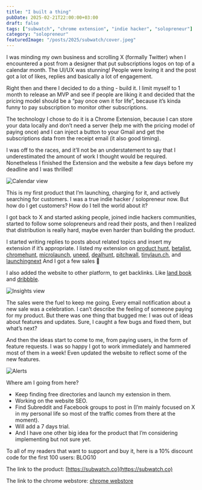 ```yaml
---
title: "I built a thing"
pubDate: 2025-02-21T22:00:00+03:00
draft: false
tags: ["subwatch", "chrome extension", "indie hacker", "solopreneur"]
category: "solopreneur"
featuredImage: "/posts/2025/subwatch/cover.jpeg"
---
```


I was minding my own business and scrolling X (formally Twitter) when I encountered a post from a designer that put subscriptions logos on top of a calendar month. The UI/UX was stunning! People were loving it and the post got a lot of likes, replies and basically a lot of engagement.

Right then and there I decided to do a thing - build it. I limit myself to 1 month to release an MVP and see if people are liking it and decided that the pricing model should be a “pay once own it for life”, because it’s kinda funny to pay subscription to monitor other subscriptions.

The technology I chose to do it is a Chrome Extension, because I can store your data locally and don’t need a server (help me with the pricing model of paying once) and I can inject a button to your Gmail and get the subscriptions data from the receipt email (it also good timing).

I was off to the races, and it’ll not be an understatement to say that I underestimated the amount of work I thought would be required. Nonetheless I finished the Extension and the website a few days before my deadline and I was thrilled!

![Calendar view](/posts/2025/subwatch/demo-1.jpg "Calendar View")

This is my first product that I’m launching, charging for it, and actively searching for customers. I was a true indie hacker / solopreneur now. But how do I get customers? How do I tell the world about it?

I got back to X and started asking people, joined indie hackers communities, started to follow some solopreneurs and read their posts, and then I realized that distribution is really hard, maybe even harder than building the product.

I started writing replies to posts about related topics and insert my extension if it’s appropriate. I listed my extension on [product hunt](https://www.producthunt.com/products/subwatch-3), [betalist](https://betalist.com/startups/subwatch), [chromehunt](https://www.chromehunt.app/extensions/subwatch), [microlaunch](https://microlaunch.net/p/subwatch-fd4fd5), [uneed](https://www.uneed.best), [dealhunt](https://dealhunt.cc), [pitchwall](https://pitchwall.co), [tinylaun.ch](https://www.tinylaun.ch), and [launchingnext](https://www.launchingnext.com) And I got a few sales 🥳

I also added the website to other platform, to get backlinks. Like [land book](https://land-book.com/websites/74241-subwatch-subwatch-website) and [dribbble](https://dribbble.com/shots/25671033-Subwatch-Turn-subscription-chaos-into-financial-harmony).

![Insights view](/posts/2025/subwatch/demo-2.jpg "Insights View")

The sales were the fuel to keep me going. Every email notification about a new sale was a celebration. I can’t describe the feeling of someone paying for my product. But there was one thing that bugged me: I was out of ideas about features and updates. Sure, I caught a few bugs and fixed them, but what’s next?

And then the ideas start to come to me, from paying users, in the form of feature requests. I was so happy I got to work immediately and hammered most of them in a week! Even updated the website to reflect some of the new features.

![Alerts](/posts/2025/subwatch/demo-3.jpg "Alerts")

Where am I going from here?

- Keep finding free directories and launch my extension in them.
- Working on the website SEO.
- Find Subreddit and Facebook groups to post in (I’m mainly focused on X in my personal life so most of the traffic comes from there at the moment).
- Will add a 7 days trial.
- And I have one other big idea for the product that I’m considering implementing but not sure yet.

To all of my readers that want to support and buy it, here is a 10% discount code for the first 100 users: BLOG10

The link to the product: [https://subwatch.co](https://subwatch.co)

The link to the chrome webstore: [chrome webstore](https://chromewebstore.google.com/detail/subwatch/fnbokglphlnngocknlhgbjcpgjjboeie)
